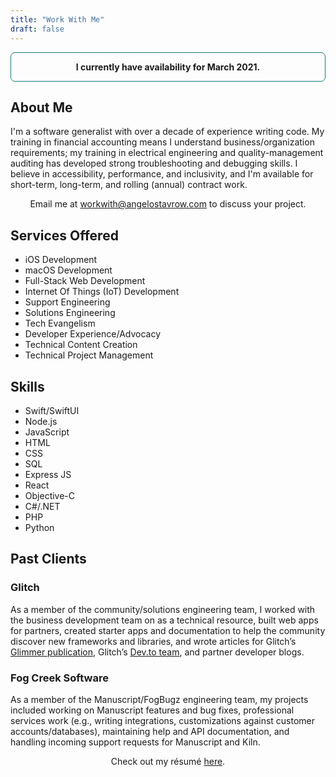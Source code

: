 ```yaml
---
title: "Work With Me"
draft: false
---
```


<p style="border:1px solid #0d7b76;border-radius:0.5em;padding:1em;text-align:center"><strong>I currently have availability for March 2021.</strong></p>

## About Me

I'm a software generalist with over a decade of experience writing code. My training in financial accounting means I understand business/organization requirements; my training in electrical engineering and quality-management auditing has developed strong troubleshooting and debugging skills. I believe in accessibility, performance, and inclusivity, and I'm available for short-term, long-term, and rolling (annual) contract work.

<p style="text-align:center">Email me at <a href="mailto:workwith@angelostavrow.com">workwith@angelostavrow.com</a> to discuss your project.</p>

## Services Offered

<ul class="multicol-2">
  <li>iOS Development</li>
  <li>macOS Development</li>
  <li>Full-Stack Web Development</li>
  <li>Internet Of Things (IoT) Development</li>
  <li>Support Engineering</li>
  <li>Solutions Engineering</li>
  <li>Tech Evangelism</li>
  <li>Developer Experience/Advocacy</li>
  <li>Technical Content Creation</li>
  <li>Technical Project Management</li>
</ul>

## Skills

<ul class="multicol-3">
  <li>Swift/SwiftUI</li>
  <li>Node.js</li>
  <li>JavaScript</li>
  <li>HTML</li>
  <li>CSS</li>
  <li>SQL</li>
  <li>Express JS</li>
  <li>React</li>
  <li>Objective-C</li>
  <li>C#/.NET</li>
  <li>PHP</li>
  <li>Python</li>
</ul>

## Past Clients

<section class="multicol-2">
  <h3 class="col">Glitch</h3>
  <p>As a member of the community/solutions engineering team, I worked with the business development team on as a technical resource, built web apps for partners, created starter apps and documentation to help the community discover new frameworks and libraries, and wrote articles for Glitch’s <a href="https://glitch.com/glimmer">Glimmer publication</a>, Glitch’s <a href="https://dev.to/glitch">Dev.to team</a>, and partner developer blogs.</p>
  <h3 class="col">Fog Creek Software</h3>
  <p>As a member of the Manuscript/FogBugz engineering team, my projects included working on Manuscript features and bug fixes, professional services work (e.g., writing integrations, customizations against customer accounts/databases), maintaining help and API documentation, and handling incoming support requests for Manuscript and Kiln.</p>
</section>

<p style="text-align:center">Check out my r&eacute;sum&eacute; <a href="/resources/resume.pdf">here</a>.</p>